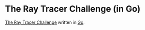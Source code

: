 # The Ray Tracer Challenge (in Go)

[The Ray Tracer Challenge][TRTC] written in [Go][Golang].

<!-- Links -->

[TRTC]: https://pragprog.com/book/jbtracer/the-ray-tracer-challenge
[Golang]: https://golang.org/

<!-- End Of File -->
